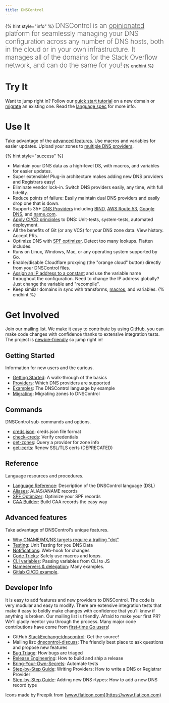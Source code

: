 ```yaml
---
title: DNSControl
---
```


{% hint style="info" %}
<span style="font-size: 21px; font-weight: 200;">DNSControl is an [opinionated](opinions.md) platform for seamlessly managing your DNS configuration across any number of DNS hosts, both in the cloud or in your own infrastructure. It manages all of the domains for the Stack Overflow network, and can do the same for you!</span>
{% endhint %}

# Try It

Want to jump right in? Follow our [quick start tutorial](getting-started.md) on a new domain or [migrate](migrating.md) an existing one. Read the [language spec](js.md) for more info.

# Use It

Take advantage of the [advanced features](@TODO). Use macros and variables for easier updates. Upload your zones to [multiple DNS providers](provider-list.md).

{% hint style="success" %}
* Maintain your DNS data as a high-level DS, with macros, and variables for easier updates.
* Super extensible! Plug-in architecture makes adding new DNS providers and Registrars easy!
* Eliminate vendor lock-in. Switch DNS providers easily, any time, with full fidelity.
* Reduce points of failure: Easily maintain dual DNS providers and easily drop one that is down.
* Supports 35+ [DNS Providers](provider-list.md) including [BIND](_providers/bind.md), [AWS Route 53](_providers/route53.md), [Google DNS](_providers/gcloud.md), and [name.com](_providers/namedotcom.md).
* [Apply CI/CD principles](ci-cd-gitlab.md) to DNS: Unit-tests, system-tests, automated deployment.
* All the benefits of Git (or any VCS) for your DNS zone data. View history. Accept PRs.
* Optimize DNS with [SPF optimizer](_functions/record/SPF_BUILDER.md). Detect too many lookups. Flatten includes.
* Runs on Linux, Windows, Mac, or any operating system supported by Go.
* Enable/disable Cloudflare proxying (the "orange cloud" button) directly from your DNSControl files.
* [Assign an IP address to a constant](examples#variables-for-common-ip-addresses) and use the variable name throughout the configuration. Need to change the IP address globally? Just change the variable and "recompile".
* Keep similar domains in sync with transforms, [macros](examples#macro-to-for-repeated-records), and variables.
{% endhint %}

# Get Involved

Join our [mailing list](https://groups.google.com/g/dnscontrol-discuss). We make it easy to contribute by using [GitHub](https://github.com/StackExchange/dnscontrol), you can make code changes with confidence thanks to extensive integration tests. The project is [newbie-friendly](https://everythingsysadmin.com/2017/08/go-get-up-to-speed.html) so jump right in!

## Getting Started

Information for new users and the curious.

* [Getting Started](getting-started.md): A walk-through of the basics
* [Providers](provider-list.md): Which DNS providers are supported
* [Examples](examples.md): The DNSControl language by example
* [Migrating](migrating.md): Migrating zones to DNSControl

## Commands

DNSControl sub-commands and options.

* [creds.json](creds-json.md): creds.json file format
* [check-creds](check-creds.md): Verify credentials
* [get-zones](get-zones.md): Query a provider for zone info
* [get-certs](get-certs.md): Renew SSL/TLS certs (DEPRECATED)

## Reference

Language resources and procedures.

* [Language Reference](js.md): Description of the DNSControl language (DSL)
* [Aliases](alias.md): ALIAS/ANAME records
* [SPF Optimizer](_functions/record/SPF_BUILDER.md): Optimize your SPF records
* [CAA Builder](_functions/record/CAA_BUILDER.md): Build CAA records the easy way

## Advanced features

Take advantage of DNSControl's unique features.

* [Why CNAME/MX/NS targets require a trailing "dot"](why-the-dot.md)
* [Testing](unittests.md): Unit Testing for you DNS Data
* [Notifications](notifications.md): Web-hook for changes
* [Code Tricks](code-tricks.md): Safely use macros and loops.
* [CLI variables](cli-variables.md): Passing variables from CLI to JS
* [Nameservers & delegation](nameservers.md): Many examples.
* [Gitlab CI/CD example](ci-cd-gitlab.md).

## Developer Info

It is easy to add features and new providers to DNSControl. The code is very modular and easy to modify. There are extensive integration tests that make it easy to boldly make changes with confidence that you'll know if anything is broken. Our mailing list is friendly. Afraid to make your first PR? We'll gladly mentor you through the process. Many major code contributions have come from [first-time Go users](https://everythingsysadmin.com/2017/08/go-get-up-to-speed.html)!

* GitHub [StackExchange/dnscontrol](https://github.com/StackExchange/dnscontrol): Get the source!
* Mailing list: [dnscontrol-discuss](https://groups.google.com/g/dnscontrol-discuss): The friendly best place to ask questions and propose new features
* [Bug Triage](bug-triage.md): How bugs are triaged
* [Release Engineering](release-engineering.md): How to build and ship a release
* [Bring-Your-Own-Secrets](byo-secrets.md): Automate tests
* [Step-by-Step Guide](writing-providers.md): Writing Providers: How to write a DNS or Registrar Provider
* [Step-by-Step Guide](adding-new-rtypes.md): Adding new DNS rtypes: How to add a new DNS record type

Icons made by Freepik from [www.flaticon.com](https://www.flaticon.com)
